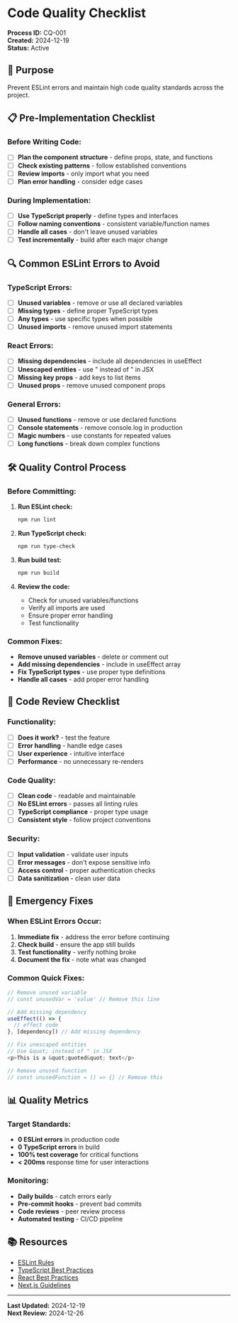 # Code Quality Checklist

**Process ID:** CQ-001  
**Created:** 2024-12-19  
**Status:** Active  

## 🎯 **Purpose**

Prevent ESLint errors and maintain high code quality standards across the project.

## 📋 **Pre-Implementation Checklist**

### **Before Writing Code:**
- [ ] **Plan the component structure** - define props, state, and functions
- [ ] **Check existing patterns** - follow established conventions
- [ ] **Review imports** - only import what you need
- [ ] **Plan error handling** - consider edge cases

### **During Implementation:**
- [ ] **Use TypeScript properly** - define types and interfaces
- [ ] **Follow naming conventions** - consistent variable/function names
- [ ] **Handle all cases** - don't leave unused variables
- [ ] **Test incrementally** - build after each major change

## 🔍 **Common ESLint Errors to Avoid**

### **TypeScript Errors:**
- [ ] **Unused variables** - remove or use all declared variables
- [ ] **Missing types** - define proper TypeScript types
- [ ] **Any types** - use specific types when possible
- [ ] **Unused imports** - remove unused import statements

### **React Errors:**
- [ ] **Missing dependencies** - include all dependencies in useEffect
- [ ] **Unescaped entities** - use &quot; instead of " in JSX
- [ ] **Missing key props** - add keys to list items
- [ ] **Unused props** - remove unused component props

### **General Errors:**
- [ ] **Unused functions** - remove or use declared functions
- [ ] **Console statements** - remove console.log in production
- [ ] **Magic numbers** - use constants for repeated values
- [ ] **Long functions** - break down complex functions

## 🛠 **Quality Control Process**

### **Before Committing:**
1. **Run ESLint check:**
   ```bash
   npm run lint
   ```

2. **Run TypeScript check:**
   ```bash
   npm run type-check
   ```

3. **Run build test:**
   ```bash
   npm run build
   ```

4. **Review the code:**
   - Check for unused variables/functions
   - Verify all imports are used
   - Ensure proper error handling
   - Test functionality

### **Common Fixes:**
- **Remove unused variables** - delete or comment out
- **Add missing dependencies** - include in useEffect array
- **Fix TypeScript types** - use proper type definitions
- **Handle all cases** - add proper error handling

## 📝 **Code Review Checklist**

### **Functionality:**
- [ ] **Does it work?** - test the feature
- [ ] **Error handling** - handle edge cases
- [ ] **User experience** - intuitive interface
- [ ] **Performance** - no unnecessary re-renders

### **Code Quality:**
- [ ] **Clean code** - readable and maintainable
- [ ] **No ESLint errors** - passes all linting rules
- [ ] **TypeScript compliance** - proper type usage
- [ ] **Consistent style** - follow project conventions

### **Security:**
- [ ] **Input validation** - validate user inputs
- [ ] **Error messages** - don't expose sensitive info
- [ ] **Access control** - proper authentication checks
- [ ] **Data sanitization** - clean user data

## 🚨 **Emergency Fixes**

### **When ESLint Errors Occur:**
1. **Immediate fix** - address the error before continuing
2. **Check build** - ensure the app still builds
3. **Test functionality** - verify nothing broke
4. **Document the fix** - note what was changed

### **Common Quick Fixes:**
```typescript
// Remove unused variable
// const unusedVar = 'value' // Remove this line

// Add missing dependency
useEffect(() => {
  // effect code
}, [dependency]) // Add missing dependency

// Fix unescaped entities
// Use &quot; instead of " in JSX
<p>This is a &quot;quoted&quot; text</p>

// Remove unused function
// const unusedFunction = () => {} // Remove this
```

## 📊 **Quality Metrics**

### **Target Standards:**
- **0 ESLint errors** in production code
- **0 TypeScript errors** in build
- **100% test coverage** for critical functions
- **< 200ms** response time for user interactions

### **Monitoring:**
- **Daily builds** - catch errors early
- **Pre-commit hooks** - prevent bad commits
- **Code reviews** - peer review process
- **Automated testing** - CI/CD pipeline

## 📚 **Resources**

- [ESLint Rules](https://eslint.org/docs/rules/)
- [TypeScript Best Practices](https://www.typescriptlang.org/docs/)
- [React Best Practices](https://react.dev/learn)
- [Next.js Guidelines](https://nextjs.org/docs)

---

**Last Updated:** 2024-12-19  
**Next Review:** 2024-12-26 